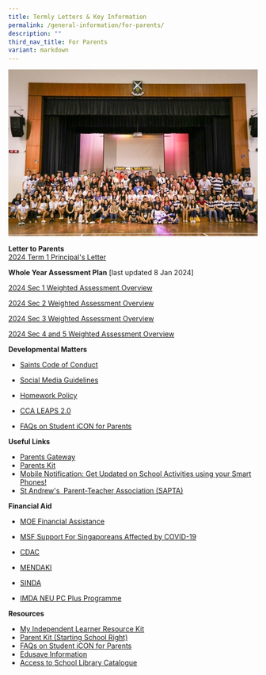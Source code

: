 ```yaml
---
title: Termly Letters & Key Information
permalink: /general-information/for-parents/
description: ""
third_nav_title: For Parents
variant: markdown
---
```

![](/images/For%20Parents_updated.jpeg)

**Letter to Parents**  
[2024 Term 1 Principal's Letter](/files/General%20Information/For%20Parents/2024_Term_1_Letter.pdf)


**Whole Year Assessment Plan** [last updated 8 Jan 2024]

[2024 Sec 1 Weighted Assessment Overview](/files/General%20Information/Assessment%20Schedules/2024_Sec_1_Weighted_Assesment_Overview.pdf)

[2024 Sec 2 Weighted Assessment Overview](/files/General%20Information/Assessment%20Schedules/2024_Sec_2_Weighted_Assesment_Overview.pdf)

[2024 Sec 3 Weighted Assessment Overview](/files/General%20Information/Assessment%20Schedules/2024_Sec_3_Weighted_Assesment_Overview.pdf)

[2024 Sec 4 and 5 Weighted Assessment Overview](/files/General%20Information/Assessment%20Schedules/2024_Sec_4_and_5__Weighted_Assesment_Overview.pdf)



  
**Developmental Matters**  

*   [Saints Code of Conduct](/files/Student/Code%20of%20Conduct/20221223_Saints%20Code%20of%20Conduct%20for%202023.pdf)
 
*   [Social Media Guidelines](/files/Social%20Media%20Guidelines%20for%20SASS%20(final).pdf)
*   [Homework Policy](/files/Homework%20Policy%20revised%2031%20Mar%202021%20for%20School%20Website.pdf)

*   [CCA LEAPS 2.0](/files/leaps-2.pdf)

*   [FAQs on Student iCON for Parents](/files/FAQs%20on%20Student%20iCON%20for%20Parents_vetted%20updated%2020%20May.pdf)

  
**Useful Links**

*   [Parents Gateway](https://pg.moe.edu.sg/)
*   [Parents Kit](https://www.moe.gov.sg/parentkit)
*   [Mobile Notification: Get Updated on School Activities using your Smart Phones!](/files/Get%20Mobile%20Notification%20from%20SASS%20for%20your%20iPhone%20or%20Android.pdf)
   *   [St Andrew's  Parent-Teacher Association (SAPTA)](https://sapta.sg/)
 

**Financial Aid**  

*   [MOE Financial Assistance](https://www.moe.gov.sg/financial-matters/financial-assistance)  
    
*   [MSF Support For Singaporeans Affected by COVID-19](https://supportgowhere.life.gov.sg/)  
    
*   [CDAC](https://www.cdac.org.sg/get-assistance/)  
    
*   [MENDAKI](https://www.mendaki.org.sg/assistance-landing/)
*   [SINDA](https://www.sinda.org.sg/services/assistance/)
*   [IMDA NEU PC Plus Programme](https://www.imda.gov.sg/neupc)

  

**Resources**

*   [My Independent Learner Resource Kit](/files/Resource%20Kit%20-%20Parent%20Kit%20-%20My%20Independent%20Learner.pdf)
*   [Parent Kit (Starting School Right)](/files/Parent%20Kit_%20Starting%20School%20Right%20Jan%202021.pdf)
*   [FAQs on Student iCON for Parents](/files/FAQs%20on%20Student%20iCON%20for%20Parents_vetted%20updated%2020%20May.pdf)
*   [Edusave Information](/files/Edusave%20Information%20for%20parents.pdf)
*   [Access to School Library Catalogue](https://schoolibrary.moe.edu.sg/standrewssec/cgi-bin/spydus.exe/MSGTRN/WPAC/HOME)